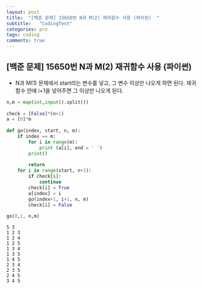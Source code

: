 ```yaml
---
layout: post
title:  "[백준 문제] 15650번 N과 M(2) 재귀함수 사용 (파이썬)  "
subtitle:   "CodingTest"
categories: pro
tags: coding
comments: true
---
```


## [백준 문제] 15650번 N과 M(2) 재귀함수 사용 (파이썬)    
  

- N과 M(1) 문제에서 start라는 변수를 넣고, 그 변수 이상만 나오게 하면 된다. 재귀함수 안에 i+1을 넣어주면
그 이상만 나오게 된다.
  

  
```python
n,m = map(int,input().split())
 
check = [False]*(n+1)
a = [0]*m
 
def go(index, start, n, m):
    if index == m:
        for i in range(m):
            print (a[i], end = ' ')
        print()
            
        return
    for i in range(start, n+1):
        if check[i]:
            continue
        check[i] = True
        a[index] = i
        go(index+1, i+1, n, m)
        check[i] = False
 
go(0,1, n,m)
```

    5 3
    1 2 3 
    1 2 4 
    1 2 5 
    1 3 4 
    1 3 5 
    1 4 5 
    2 3 4 
    2 3 5 
    2 4 5 
    3 4 5 
    
